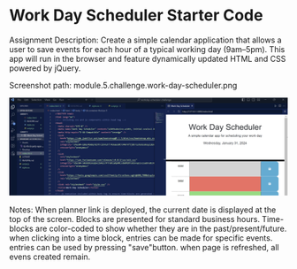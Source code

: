 # Work Day Scheduler Starter Code
Assignment Description: Create a simple calendar application that allows a user to save events for each hour of a typical working day (9am–5pm). This app will run in the browser and feature dynamically updated HTML and CSS powered by jQuery.

Screenshot path: module.5.challenge.work-day-scheduler.png

![Alt text](module.5.challenge.work-day-scheduler.png)

Notes: When planner link is deployed, the current date is displayed at the top of the screen. Blocks are presented for standard business hours. Time-blocks are color-coded to show whether they are in the past/present/future. when clicking into a time block, entries can be made for specific events. entries can be used by pressing "save"button. when page is refreshed, all evens created remain. 